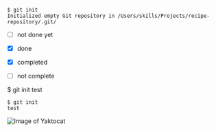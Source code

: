 ```
$ git init
Initialized empty Git repository in /Users/skills/Projects/recipe-repository/.git/
```

- [ ] not done yet
- [X] done
- [X] completed
- [ ] not complete


$ git init 
test


```
$ git init
test
```


![Image of Yaktocat](https://octodex.github.com/images/yaktocat.png)


